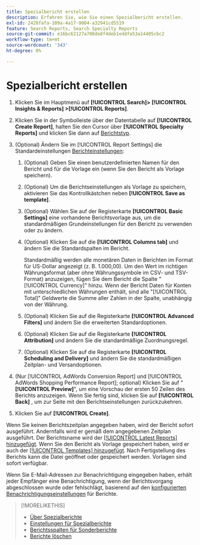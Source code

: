 ```yaml
---
title: Spezialbericht erstellen
description: Erfahren Sie, wie Sie einen Spezialbericht erstellen.
exl-id: 2428fafa-109a-4a17-9004-a32941cd5519
feature: Search Reports, Search Specialty Reports
source-git-commit: e16bc62127a708de8f4deb1eddfa53a14405cbc2
workflow-type: tm+mt
source-wordcount: '343'
ht-degree: 0%

---
```


# Spezialbericht erstellen

1. Klicken Sie im Hauptmenü auf **[!UICONTROL Search]> [!UICONTROL Insights & Reports] >[!UICONTROL Reports]**.

1. Klicken Sie in der Symbolleiste über der Datentabelle auf **[!UICONTROL Create Report]**, halten Sie den Cursor über **[!UICONTROL Specialty Reports]** und klicken Sie dann auf [Berichtstyp](/help/search-social-commerce/reports/management/specialty/specialty-report-about.md).

1. (Optional) Ändern Sie im [!UICONTROL Report Settings] die Standardeinstellungen [Berichteinstellungen](specialty-report-settings.md):

   1. (Optional) Geben Sie einen benutzerdefinierten Namen für den Bericht und für die Vorlage ein (wenn Sie den Bericht als Vorlage speichern).

   1. (Optional) Um die Berichtseinstellungen als Vorlage zu speichern, aktivieren Sie das Kontrollkästchen neben **[!UICONTROL Save as template]**.

   1. (Optional) Wählen Sie auf der Registerkarte **[!UICONTROL Basic Settings]** eine vorhandene Berichtsvorlage aus, um die standardmäßigen Grundeinstellungen für den Bericht zu verwenden oder zu ändern.

   1. (Optional) Klicken Sie auf die **[!UICONTROL Columns tab]** und ändern Sie die Standardspalten im Bericht.

      Standardmäßig werden alle monetären Daten in Berichten im Format für US-Dollar angezeigt (z. B. 1.000,00). Um den Wert im richtigen Währungsformat (aber ohne Währungssymbole im CSV- und TSV-Format) anzuzeigen, fügen Sie dem Bericht die Spalte &quot;[!UICONTROL Currency]&quot; hinzu. Wenn der Bericht Daten für Konten mit unterschiedlichen Währungen enthält, sind alle &quot;[!UICONTROL Total]&quot; Geldwerte die Summe aller Zahlen in der Spalte, unabhängig von der Währung.

   1. (Optional) Klicken Sie auf die Registerkarte **[!UICONTROL Advanced Filters]** und ändern Sie die erweiterten Standardoptionen.

   1. (Optional) Klicken Sie auf die Registerkarte **[!UICONTROL Attribution]** und ändern Sie die standardmäßige Zuordnungsregel.

   1. (Optional) Klicken Sie auf die Registerkarte **[!UICONTROL Scheduling and Delivery]** und ändern Sie die standardmäßigen Zeitplan- und Versandoptionen.

1. (Nur [!UICONTROL AdWords Conversion Report] und [!UICONTROL AdWords Shopping Performance Report]; optional) Klicken Sie auf &quot;**[!UICONTROL Preview]**&quot;, um eine Vorschau der ersten 50 Zeilen des Berichts anzuzeigen. Wenn Sie fertig sind, klicken Sie auf **[!UICONTROL Back]** , um zur Seite mit den Berichtseinstellungen zurückzukehren.

1. Klicken Sie auf **[!UICONTROL Create]**.

Wenn Sie keinen Berichtszeitplan angegeben haben, wird der Bericht sofort ausgeführt. Andernfalls wird er gemäß dem angegebenen Zeitplan ausgeführt. Der Berichtsname wird der [[!UICONTROL Latest Reports] hinzugefügt](/help/search-social-commerce/reports/report-about.md). Wenn Sie den Bericht als Vorlage gespeichert haben, wird er auch der [[!UICONTROL Templates] hinzugefügt](/help/search-social-commerce/reports/report-about.md). Nach Fertigstellung des Berichts kann die Datei geöffnet oder gespeichert werden. Vorlagen sind sofort verfügbar.

Wenn Sie E-Mail-Adressen zur Benachrichtigung eingegeben haben, erhält jeder Empfänger eine Benachrichtigung, wenn der Berichtsvorgang abgeschlossen wurde oder fehlschlägt, basierend auf den [konfigurierten Benachrichtigungseinstellungen](/help/search-social-commerce/notifications/notification-edit.md) für Berichte.

>[!MORELIKETHIS]
>
>* [Über Spezialberichte](/help/search-social-commerce/reports/management/specialty/specialty-report-about.md)
>* [Einstellungen für Spezialberichte](/help/search-social-commerce/reports/management/specialty/specialty-report-settings.md)
>* [Berichtsspalten für Sonderberichte](/help/search-social-commerce/reports/management/specialty/specialty-report-columns.md)
>* [Berichte löschen](/help/search-social-commerce/reports/management/report-delete.md)
